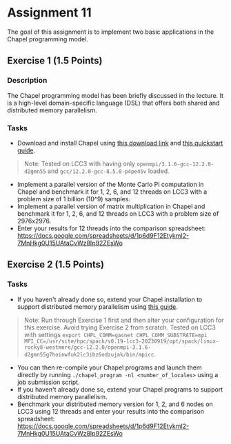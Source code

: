 # Assignment 11

The goal of this assignment is to implement two basic applications in the Chapel programming model.

## Exercise 1 (1.5 Points)

### Description

The Chapel programming model has been briefly discussed in the lecture. It is a high-level domain-specific language (DSL) that offers both shared and distributed memory parallelism.

### Tasks

- Download and install Chapel using [this download link](https://chapel-lang.org/download.html) and [this quickstart guide](https://chapel-lang.org/docs/usingchapel/QUICKSTART.html).
> Note: Tested on LCC3 with having only `openmpi/3.1.6-gcc-12.2.0-d2gmn55` and `gcc/12.2.0-gcc-8.5.0-p4pe45v` loaded.
- Implement a parallel version of the Monte Carlo PI computation in Chapel and benchmark it for 1, 2, 6, and 12 threads on LCC3 with a problem size of 1 billion (10^9) samples.
- Implement a parallel version of matrix multiplication in Chapel and benchmark it for 1, 2, 6, and 12 threads on LCC3 with a problem size of 2976x2976.
- Enter your results for 12 threads into the comparison spreadsheet: https://docs.google.com/spreadsheets/d/1p6d9F12EtykmI2-7MnHkg0U15UAtaCvWz8Ip92ZEsWo

## Exercise 2 (1.5 Points)

### Tasks

- If you haven't already done so, extend your Chapel installation to support distributed memory parallelism using [this guide](https://chapel-lang.org/docs/usingchapel/multilocale.html#readme-multilocale). 
> Note: Run through Exercise 1 first and then alter your configuration for this exercise. Avoid trying Exercise 2 from scratch. Tested on LCC3 with settings `export CHPL_COMM=gasnet CHPL_COMM_SUBSTRATE=mpi MPI_CC=/usr/site/hpc/spack/v0.19-lcc3-20230919/opt/spack/linux-rocky8-westmere/gcc-12.2.0/openmpi-3.1.6-d2gmn55g7hoinwfuk2lc3ibz6odzujak/bin/mpicc`.
- You can then re-compile your Chapel programs and launch them directly by running `./chapel_program -nl <number_of_locales>` using a job submission script.
- If you haven't already done so, extend your Chapel programs to support distributed memory parallelism.
- Benchmark your distributed memory version for 1, 2, and 6 nodes on LCC3 using 12 threads and enter your results into the comparison spreadsheet: https://docs.google.com/spreadsheets/d/1p6d9F12EtykmI2-7MnHkg0U15UAtaCvWz8Ip92ZEsWo
